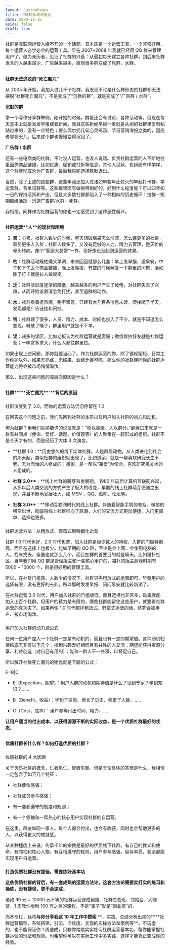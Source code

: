 ```yaml
---
layout: CustomPages
title: 讲玩转私域流量池
date: 2020-11-16
aside: false
draft: true
---
```


社群是互联网运营人绕不开的一个话题，其本质是一个运营工具，一个非常好用、每个运营人必学必会的运营工具。早在 2007~2008 年我就已经用 QQ 群来管理用户了，做为亲历者，见证了社群的兴衰：从最初每天建立各种社群，到后来社群发言的人越来越少、广告越来越多，直到很多群变成了死群、水群。

##

**社群无法逃脱的“死亡魔咒”**

从 2005 年开始，我加入过几千个社群，我发现不论是什么样形态的社群都无法摆脱“社群死亡魔咒”，不是变成了“沉默的群”，就是变成了“广告群 / 水群”。

**沉默的群**

拿一个写作分享群举例，刚开始的时候，群里还会有讨论、各种活动等。但现在每天基本上就是发发早报或者新闻，而且这些新闻早报一看就是从别的社群里复制粘贴过来的，没有一点特色；要么偶尔扔几句心灵鸡汤、节日营销海报之类的，回应者寥寥无几。后来这个群也慢慢变得沉寂了。

**广告群 / 水群**

还有一些电商类的社群，平时没人运营，也没人说话。负责社群运营的人不断地往里面扔商品链接，比如优惠、促销或打折等信息，其他人见状，也纷纷有样学样，这个群就彻底沦为广告群，最后我只能选择默默退出。

当然，除了上述的这些群，这些年我还加入过诸如早些年比较火的早起打卡群、学运营群、背单词群等。这些群里面有做得特别好的，好到什么程度呢？可以四年如一日的保持活跃和产出，但是大多数社群都陷入了一种相似的历史循环：拉群－短期超级活跃－迅速广告群/水群－死群。

我相信，同样作为社群运营的你也一定感受到了这种恶性循环。

##

**社群运营\*\***人\***\*的现状和困境**

1.  **累**：心累，社群人数少的时候，整天想破脑袋怎么引流、怎么建更多的社群，吸引更多人入群；社群人数多了，又没有足够的人力、精力去管理，整天忙的晕头转向，像个”客服大总管“一样，但好像也没起到运营的效果。

2.  **枯**：社群活动既枯燥又单调，来来回回就那么几套：早上发早报、道早安，中午和下午丢个商品链接，晚上发晚报，有空的时候解答一下群里的问题，活动除了打卡就是拉人做裂变。

3.  **乏**：社群活跃度逐渐的降低，越来越多的用户产生了疲倦，对社群失去了兴趣，从而开始设置消息免打扰，甚至退群的动作。

4.  **水**：社群看着挺热闹，稍不留意，已经有大几百条消息未读，爬楼爬了半天，发现都是广告链接和闲扯。

5.  **钱**：社群建了很多，人员、精力、成本、时间也投入了不少，就是不知道怎么变现，喊破了嗓子，群里用户就是不下单。

6.  **误**：诸多的误区，比如老板认为社群运营就是客服；微信群拉好友就是社群运营；一味贪多求大，什么人都往群里拉。

如果出现上述问题，那你就要当心了。作为社群运营的你，除了循规蹈矩、日常工作维护以外，如果无亮点、无结果、业绩乏善可陈，那么你的社群连同你的社群运营能力将会被市场悄悄淘汰。

那么，出现这些问题的深层次原因是什么？

##

**社群\*\***“\***\*死亡魔咒\*\***”\***\*背后的原因**

###

社群演变到了 3.0，而你的运营方法仍旧停留在 1.0

在回答这个问题之前，我们先回到社群的本质以及用户加入社群的初心和动机。

何为社群？用我们耳熟能详的说法就是：“物以类聚，人以群分。”翻译过来就是一群有共同点（使命、爱好、话题、价值观等）的人聚集在一起形成的组织。社群不是今天才有的，而是经历了大体 3 次演变。

- **社群 1.0：**历史悠久的线下实体社群。人是群居动物，从人类进化到社会的那天起，类似社群的组织就出现了。比如道家，就是一帮喜欢研究长生不老、无为而治的人组成的；墨家，是一帮以“兼爱”为使命，喜欢研究机关术的人组成的。

- **社群** **2.0\*\***：\*\*线上社群的萌芽和发展期。 1980 年前后计算机互联网兴起，从那以后人类交流的方式产生了极大的改变，早期的线上社群萌芽便随之出现，并且不断地发展壮大，如 MSN 、QQ、贴吧、论坛等。

- **社群** **3.0\*\***：\*\*移动互联网时代的线上社群。伴随着智能手机的普及、微信的横空出世，彻底将线上社群推向了高潮，人们的交流方式更加便捷、入门更简单、选择也更多。

###

社群运营方法：从粗放式、野蛮式到精细化运营

社群 1.0 时代也好，2.0 时代也罢，加入社群是极少数人的特权，入群的门槛特别高，而且在选择上也极少。比如早期的 QQ 群，至少是会上网、会使用电脑的人，找来找去，全国也就那么几个，而且加群的首要目的就是聊天。比如猫扑社区，当年我们用 QQ 群是管理版主和一些核心用户的，猫扑的版主巅峰时期有 5000 ~ 10000 个，群是很好用的管理工具。

所以，在社群门槛高、人数少的情况下，社群只需粗放式的运营即可，毕竟用户的选择有限，没有更好的去处，所以那时发发早报、问问早安就比较新潮了。

在社群运营 3.0 时代，用户加入社群的门槛极低，而且选择也非常多，动辄就能加入上百个社群。但用户的精力是有限的，哪些社群能留住这些用户，就要看社群运营的真功夫了。如果再像 1.0 时代那样粗放式、野蛮式运营的话，终究会被用户、被市场淘汰。

###

用户加入社群的动力源公式

任何一位用户加入一个社群一定是有动机的，而且也有一定的期望值。这种动机归根结底无非有以下几个：找到兴趣爱好相同且有共性的人交流；期望能获得资源分享、利益创造（对自己有用的）；能和一群人干一些事，以督促自己。

所以解开社群死亡魔咒的钥匙就是下面的公式：

E=B|C

- E（Expection，期望）：用户入群的动机和期待值是什么？见到专家？学到知识？……

- B（Benefit，收益）：学到了技能、增长了见识、积累了人脉、…..

- C（Cost，成本）：用户参与付出时间、精力、…..

**让用户适当的付出成本，以获得源源不断的实际收益，是一个优质社群最好的状态**。

##

**优质社群长什么样？如何打造优质的社群？**

###

优质社群的 4 大因素

关于优质社群的概念，仁者见仁、智者见智。但是无论具体的答案是什么，我相信一定包含了如下几个特征：

- 社群使命感强；

- 社群成员参与感强；

- 有一套都遵守的制度和规则；

- 有一个领袖和一帮热心的核心用户实现社群的自运营。

在这里，群友如同一家人，每个人都会付出，也会有收获，同时也会帮助更多的人，以获得更大的成就感。

从某种程度上来说，传承千年的宗教是最好的优质线下社群。有自己的教义和使命，有领袖和核心人物，有互相遵守的规则，用户参与感强，留存率高，甚至都能实现用户自运营。

###

**打造优质社群没有捷径，需要练好基本功**

**这些优质社群的背后，有一套成熟的运营方法论，这套方法论需要实打实的练习和操练，没有捷径，更不会速成**。

诸如 99 元 ~ 10000 元不等的社群运营速成秘籍、社群总裁班、领袖会、大咖营，1 周教你增粉 100 万之类的课程，不是”骗子“就是”割韭菜“的。

而本专栏，我将**与你分享我这 10 年工作中摸索** **、实践、总结分析出来的\*\***社群运营模型、系统搭建、引流、活跃度、变现的实操方法和案例等\*\*。不玩虚的，也不能保证你 1 周速成，只教你踏踏实实练习社群运营基本功，帮你能掌握社群运营的玩法和规则。也希望你可以在实际工作中多实践，这样才能真正变成你的经验。
